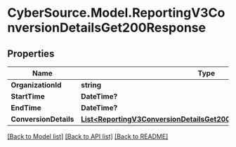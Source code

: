 # CyberSource.Model.ReportingV3ConversionDetailsGet200Response
## Properties

Name | Type | Description | Notes
------------ | ------------- | ------------- | -------------
**OrganizationId** | **string** | Merchant Id | [optional] 
**StartTime** | **DateTime?** |  | [optional] 
**EndTime** | **DateTime?** |  | [optional] 
**ConversionDetails** | [**List&lt;ReportingV3ConversionDetailsGet200ResponseConversionDetails&gt;**](ReportingV3ConversionDetailsGet200ResponseConversionDetails.md) |  | [optional] 

[[Back to Model list]](../README.md#documentation-for-models) [[Back to API list]](../README.md#documentation-for-api-endpoints) [[Back to README]](../README.md)

